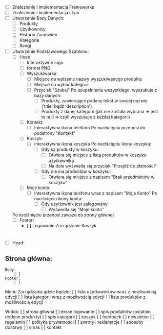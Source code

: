 - [ ] Znalezienie i implementacja Frameworka
- [ ] Znalezienie i implementacja stylu
- [ ] Utworzenie Bazy Danych:
    - [ ] Produkty
    - [ ] Użytkownicy
    - [ ] Historia Zamówień
    - [ ] Kategorie
    - [ ] Rangi

- [ ] Utworzenie Podstawowego Szablonu: 
    - [ ] Head:
        - [ ] Interaktywne logo 
        - [ ] format PNG
        - [ ] Wyszukiwarka:
            - [ ] Miejsce na wpisanie nazwy wyszukiwanego produktu 
            - [ ] Miejsce na wybór kategorii
            - [ ] Przycisk "Szukaj"
            Po uzupełnieniu wszystkiego, wyszukuje z bazy danych:
                - [ ] Produkty, zawierające podany tekst w swojej nazwie ('title' bądź 'description')
                - [ ] Produkty z danej kategorii (jak nie została wybrana => jest to null => czyli wyszukuje z każdej kategorii)
        - [ ] Kontakt:
            - [ ] Interaktywna ikona telefonu
            Po naciścięciu przenosi do podstrony "Kontakt"
        - [ ] Koszyk:
            - [ ] Interaktywna ikona koszyka
            Po naciścięciu ikony koszyka:
                - [ ] Gdy są produkty w koszyku:
                    - [ ] Otwiera się miejsce z listą produktów w koszyku użytkownika
                    - [ ] Na dole wyświetla się przycisk "Przejdź do płatności"
                - [ ] Gdy nie ma produktów w koszyku:
                    - [ ] Otwiera się miejsce z napisem "Brak przedmiotów w koszyku"
        - [ ] Moje konto:
            - [ ] Interaktywna ikona telefonu wraz z napisem "Moje Konto"
            Po naciścięciu ikony konta:
                - [ ] Gdy użytkownik jest zalogowany:
                    - [ ] Wyświetla się "Moje konto"
      
    Po naciśnięciu przenosi zawsze do strony głównej
    - [ ] Footer:
        - [ ] 
Logowanie
Zarządzanie
Koszyk
# 
- [ ] Head:
    
## Strona główna:


    Body:
        [ ]
    Footer:
        [ ]



Menu Zarządzania gdzie będzie:
[ ] lista użytkowników wraz z możliwością edycji
[ ] lista kategorii wraz z możliwością edycji
[ ] lista produktów z możliwością edycji

Widok:
[ ] strona główna
[ ] ekran logowanie
[ ] spis produktów (ostatnio dodane produkty)
[ ] spis kategorii
[ ] koszyk
[ ] feedback
[ ] newsletter
[ ] regulamin
[ ] polityka prywatności
[ ] zwroty i reklamacje
[ ] sposoby dostawy
[ ] o nas
[ ] kontakt
